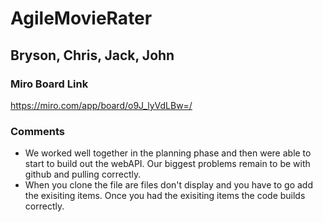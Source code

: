 # AgileMovieRater
## Bryson, Chris, Jack, John

### Miro Board Link
https://miro.com/app/board/o9J_lyVdLBw=/

### Comments
- We worked well together in the planning phase and then were able to start to build out the webAPI. Our biggest problems remain to be with github and pulling correctly. 
- When you clone the file are files don't display and you have to go add the exisiting items. Once you had the exisiting items the code builds correctly.

